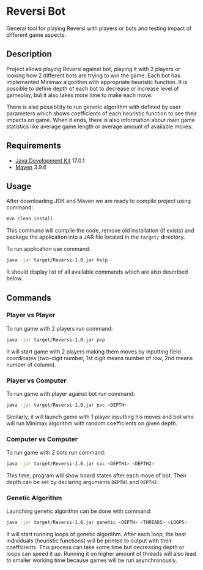 # Reversi Bot
General tool for playing Reversi with players or bots and testing impact of different game aspects. 

Description
-----------
Project allows playing Reversi against bot, playing it with 2 players or looking how 2 different bots
are trying to win the game. Each bot has implemented Minimax algorithm with appropriate heuristic function.
It is possible to define depth of each bot to decrease or increase level of gameplay, but it also takes more
time to make each move. 

There is also possibility to run genetic algorithm with defined by user parameters which shows coefficients
of each heuristic function to see their impacts on game. When it ends, there is also information about main
game statistics like average game length or average amount of available moves. 


Requirements
------------
* [Java Development Kit][Java] 17.0.1
* [Maven][Maven] 3.9.6

[Java]: https://www.oracle.com/java/technologies/javase/jdk17-archive-downloads.html
[Maven]: https://maven.apache.org/download.cgi

Usage
-----
After downloading JDK and Maven we are ready to compile project using command: 
```sh
mvn clean install
```
This command will compile the code, remove old installation (if exists) and package the application into a JAR file located in the `target/` directory.

To run application use command:
```sh
java -jar target/Reversi-1.0.jar help
```
It should display list of all available commands which are also described below.

Commands
--------

### Player vs Player
To run game with 2 players run command:
```sh
java -jar target/Reversi-1.0.jar pvp
```
It will start game with 2 players making them moves by inputting field coordinates (two-digit number, 
1st digit means number of row, 2nd means number of column).

### Player vs Computer
To run game with player against bot run command:
```sh
java -jar target/Reversi-1.0.jar pvc <DEPTH>
```
Similarly, it will launch game with 1 player inputting his moves and bot who will run Minimax algorithm
with random coefficients on given depth.

### Computer vs Computer
To run game with 2 bots run command:
```sh
java -jar target/Reversi-1.0.jar cvc <DEPTH1> <DEPTH2>
```
This time, program will show board states after each move of bot. Their depth can be set by declaring
arguments `DEPTH1` and `DEPTH2`.

### Genetic Algorithm
Launching genetic algorithm can be done with command:
```sh
java -jar target/Reversi-1.0.jar genetic <DEPTH> <THREADS> <LOOPS>
```
It will start running loops of genetic algorithm. After each loop, the best individuals (heuristic 
functions) will be printed to output with their coefficients. This process can take some time but 
decreasing depth or loops can speed it up. Running it on higher amount of threads will also lead to
smaller working time because games will be run asynchronously.